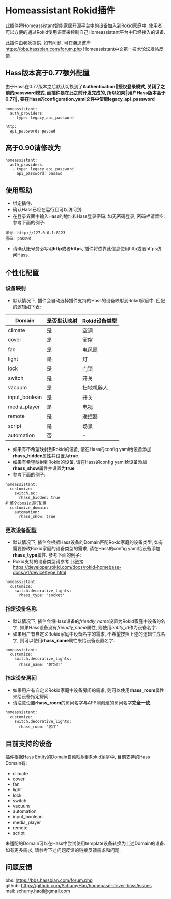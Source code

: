 # Homeassistant Rokid插件
此插件将Homeassistant智能家居开源平台中的设备加入到Rokid家庭中, 使用者可以方便的通过Rokid使用语音来控制自己Homeassistant平台中已经接入的设备.    

此插件由老妖提供.
如有问题, 可在瀚思彼岸<https://bbs.hassbian.com/forum.php> Homeassistant中文第一技术论坛发帖反馈.

## Hass版本高于0.77额外配置

由于Hass在0.77版本之后默认切换到了**Authentication**授权登录模式, 关闭了之前的password模式, 而插件是在此之前开发完成的, 所以如果用户Hass版本高于0.77, 要在Hass的configuration.yaml文件中**使能legacy_api_password**
```
homeassistant:
  auth_providers:
   - type: legacy_api_password

http:
  api_password: passwd
```
## 高于0.90请修改为
```
homeassistant:
  auth_providers:
   - type: legacy_api_password
     api_password: passwd

```

## 使用帮助
- 绑定插件.
- 确认Hass已经在运行且可以访问到.
- 在登录界面中输入Hass的地址和Hass登录密码. 如无密码登录, 密码栏请留空. 参考下面的例子:
```
账号: http://127.0.0.1:8123
密码: passwd
```
- 请确认账号务必写明**http**或者**https**, 插件将依靠此信息使用http或者https访问Hass.

## 个性化配置
### 设备映射
- 默认情况下, 插件会自动选择插件支持的Hass的设备映射到Rokid家庭中. 匹配的逻辑如下表:

Domain | 是否默认映射 | Rokid设备类型
------ | -------| ------------
climate | 是 | 空调
cover | 是 | 窗帘
fan | 是 | 电风扇
light | 是 | 灯
lock | 是 | 门锁
switch | 是 | 开关
vacuum | 是 | 扫地机器人
input_boolean | 是 | 开关
media_player | 是 | 电视
remote | 是 | 遥控器
script | 是 | 场景
automation | 否 | -
- 如果有不希望映射到Rokid的设备, 请在Hass的config yaml给设备添加**rhass_hidden**属性并设置为**true**.
- 如果有希望映射到Rokid的设备, 请在Hass的config yaml给设备添加**rhass_show**属性并设置为**true**
- 参考下面的例子:

```
homeassistant:
  customize:
    switch.ac:
      rhass_hidden: true
# 整个domain进行配置
  customize_domain:
    automation:
      rhass_show: true
```

### 更改设备配型
- 默认情况下, 插件会根据Hass设备的Domain匹配Rokid家庭的设备类型, 如有需要修改Rokid家庭的设备类型的需求, 请在Hass的config yaml给设备添加**rhass_type**属性. 参考下面的例子:
- Rokid支持的设备类型请参考 此链接<https://developer.rokid.com/docs/rokid-homebase-docs/v1/device/type.html>
```
homeassistant:
  customize:
    switch.decorative_lights:
      rhass_type: 'socket'
```

### 指定设备名称
- 默认情况下, 插件会将Hass设备的*friendly_name*设置为Rokid家庭中设备的名字. 如果Hass设备没有*friendly_name*属性, 则使用*entity_id*作为设备名字.
- 如果用户有自定义Rokid家庭中设备名字的需求, 不希望按照上述的逻辑生成名字, 则可以使用**rhass_name**属性来给设备设置名字.
```
homeassistant:
  customize:
    switch.decorative_lights:
      rhass_name: '装饰灯'
```

### 指定设备房间
- 如果用户有自定义Rokid家庭中设备房间的需求, 则可以使用**rhass_room**属性来给设备指定房间.
- 请注意设置**rhass_room**的房间名字与APP测创建的房间名字**完全一致**.
```
homeassistant:
  customize:
    switch.decorative_lights:
      rhass_room: '客厅'
```

## 目前支持的设备
插件根据Hass Entity的Domain自动映射到Rokid家庭中, 目前支持的Hass Domain有:
- climate
- cover
- fan
- light
- lock
- switch
- vacuum
- automation
- input_boolean
- media_player
- remote
- script

未适配的Domain可以在Hass中尝试使用template设备转换为上述Domain的设备.    
如有更多需求, 请参考下述问题反馈的链接反馈需求和问题.

## 问题反馈
bbs: <https://bbs.hassbian.com/forum.php>  
github: <https://github.com/SchumyHao/homebase-driver-hass/issues>  
mail: <schumy.haojl@gmail.com>


